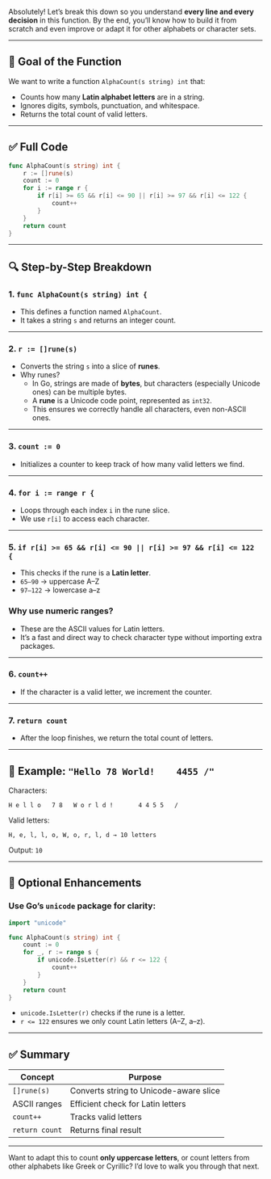 Absolutely! Let’s break this down so you understand **every line and every decision** in this function. By the end, you’ll know how to build it from scratch and even improve or adapt it for other alphabets or character sets.

---

## 🧠 Goal of the Function

We want to write a function `AlphaCount(s string) int` that:

- Counts how many **Latin alphabet letters** are in a string.
- Ignores digits, symbols, punctuation, and whitespace.
- Returns the total count of valid letters.

---

## ✅ Full Code

```go
func AlphaCount(s string) int {
	r := []rune(s)
	count := 0
	for i := range r {
		if r[i] >= 65 && r[i] <= 90 || r[i] >= 97 && r[i] <= 122 {
			count++
		}
	}
	return count
}
```

---

## 🔍 Step-by-Step Breakdown

### 1. `func AlphaCount(s string) int {`

- This defines a function named `AlphaCount`.
- It takes a string `s` and returns an integer count.

---

### 2. `r := []rune(s)`

- Converts the string `s` into a slice of **runes**.
- Why runes?
  - In Go, strings are made of **bytes**, but characters (especially Unicode ones) can be multiple bytes.
  - A **rune** is a Unicode code point, represented as `int32`.
  - This ensures we correctly handle all characters, even non-ASCII ones.

---

### 3. `count := 0`

- Initializes a counter to keep track of how many valid letters we find.

---

### 4. `for i := range r {`

- Loops through each index `i` in the rune slice.
- We use `r[i]` to access each character.

---

### 5. `if r[i] >= 65 && r[i] <= 90 || r[i] >= 97 && r[i] <= 122 {`

- This checks if the rune is a **Latin letter**.
- `65–90` → uppercase A–Z
- `97–122` → lowercase a–z

### Why use numeric ranges?

- These are the ASCII values for Latin letters.
- It’s a fast and direct way to check character type without importing extra packages.

---

### 6. `count++`

- If the character is a valid letter, we increment the counter.

---

### 7. `return count`

- After the loop finishes, we return the total count of letters.

---

## 🧪 Example: `"Hello 78 World!    4455 /"`

Characters:
```
H e l l o   7 8   W o r l d !       4 4 5 5   /
```

Valid letters:
```
H, e, l, l, o, W, o, r, l, d → 10 letters
```

Output: `10`

---

## 🧼 Optional Enhancements

### Use Go’s `unicode` package for clarity:

```go
import "unicode"

func AlphaCount(s string) int {
	count := 0
	for _, r := range s {
		if unicode.IsLetter(r) && r <= 122 {
			count++
		}
	}
	return count
}
```

- `unicode.IsLetter(r)` checks if the rune is a letter.
- `r <= 122` ensures we only count Latin letters (A–Z, a–z).

---

## ✅ Summary

| Concept | Purpose |
|--------|---------|
| `[]rune(s)` | Converts string to Unicode-aware slice |
| ASCII ranges | Efficient check for Latin letters |
| `count++` | Tracks valid letters |
| `return count` | Returns final result |

---

Want to adapt this to count **only uppercase letters**, or count letters from other alphabets like Greek or Cyrillic? I’d love to walk you through that next.
